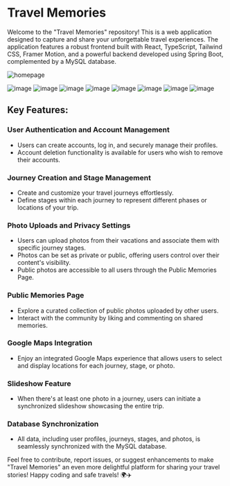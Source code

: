 # Travel Memories

Welcome to the "Travel Memories" repository! This is a web application designed to capture and share your unforgettable travel experiences. The application features a robust frontend built with React, TypeScript, Tailwind CSS, Framer Motion, and a powerful backend developed using Spring Boot, complemented by a MySQL database.


![homepage](https://github.com/Fijalkowskim/TravelMemories/assets/91847461/7a263ba3-eb56-4732-9d4d-e56fdd521157)

![image](https://github.com/Fijalkowskim/TravelMemories/assets/91847461/895ddfbe-09ab-43ee-9607-60dd1d0cede6)
![image](https://github.com/Fijalkowskim/TravelMemories/assets/91847461/b23882b7-2a75-4642-958d-5f5ec6e018ba)
![image](https://github.com/Fijalkowskim/TravelMemories/assets/91847461/6e44245f-9c13-4abb-b65d-320946a8d794)
![image](https://github.com/Fijalkowskim/TravelMemories/assets/91847461/ee9401d8-f238-4773-8dda-bba6800e62bb)
![image](https://github.com/Fijalkowskim/TravelMemories/assets/91847461/1da98238-9c16-44a2-a6c0-f84bd11f0cdf)
![image](https://github.com/Fijalkowskim/TravelMemories/assets/91847461/07034f5b-f412-4c9c-9aaa-f6a95608e573)
![image](https://github.com/Fijalkowskim/TravelMemories/assets/91847461/3e3d7dfc-8035-4655-91ba-41753bfa1d86)
![image](https://github.com/Fijalkowskim/TravelMemories/assets/91847461/ef7dfa6f-ea8d-47d8-b725-794311019cc7)

## Key Features:

### User Authentication and Account Management
- Users can create accounts, log in, and securely manage their profiles.
- Account deletion functionality is available for users who wish to remove their accounts.

### Journey Creation and Stage Management
- Create and customize your travel journeys effortlessly.
- Define stages within each journey to represent different phases or locations of your trip.

### Photo Uploads and Privacy Settings
- Users can upload photos from their vacations and associate them with specific journey stages.
- Photos can be set as private or public, offering users control over their content's visibility.
- Public photos are accessible to all users through the Public Memories Page.

### Public Memories Page
- Explore a curated collection of public photos uploaded by other users.
- Interact with the community by liking and commenting on shared memories.

### Google Maps Integration
- Enjoy an integrated Google Maps experience that allows users to select and display locations for each journey, stage, or photo.

### Slideshow Feature
- When there's at least one photo in a journey, users can initiate a synchronized slideshow showcasing the entire trip.

### Database Synchronization
- All data, including user profiles, journeys, stages, and photos, is seamlessly synchronized with the MySQL database.

Feel free to contribute, report issues, or suggest enhancements to make "Travel Memories" an even more delightful platform for sharing your travel stories! Happy coding and safe travels! 🌍✈️

